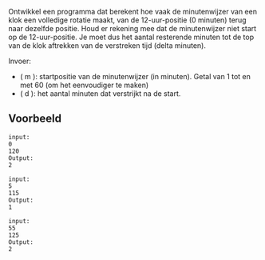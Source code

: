 Ontwikkel een programma dat berekent hoe vaak de minutenwijzer van een klok een volledige rotatie maakt, van de 12-uur-positie (0 minuten) terug naar dezelfde positie. Houd er rekening mee dat de minutenwijzer niet start op de 12-uur-positie. Je moet dus het aantal resterende minuten tot de top van de klok aftrekken van de verstreken tijd (delta minuten).

Invoer:
- \( m \): startpositie van de minutenwijzer (in minuten). Getal van 1 tot en met 60 (om het eenvoudiger te maken)
- \( d \): het aantal minuten dat verstrijkt na de start.

## Voorbeeld

```console?lang=python=>>>
input:
0
120
Output:
2
```

```console?lang=python=>>>
input:
5
115
Output:
1
```

```console?lang=python=>>>
input:
55
125
Output:
2
```